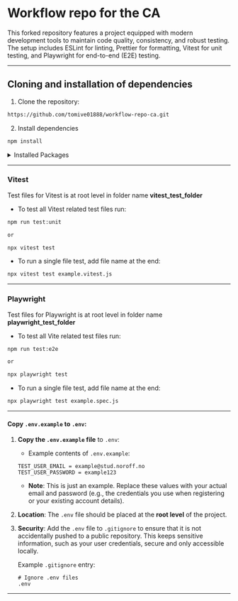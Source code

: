 # Workflow repo for the CA

This forked repository features a project equipped with modern development tools to maintain code quality, consistency, and robust testing. The setup includes ESLint for linting, Prettier for formatting, Vitest for unit testing, and Playwright for end-to-end (E2E) testing.

---

## Cloning and installation of dependencies

1. Clone the repository:

```bash
https://github.com/tomive01888/workflow-repo-ca.git
```

2. Install dependencies

```bash
npm install
```

<details>
  <summary>Installed Packages</summary>
  <div>

    Linting & Formatting
    - ESLint
    - Prettier
    - Globals

    Development Tools
    - TailwindCSS
    - Live Server
    - dotenv
    - Husky (for Git hooks)

    Testing
    - Playwright
    - Vitest
    - JSDOM

    TypeScript Support
    - Type definitions (`@types/node`)

  </div>
</details>

---

### Vitest

Test files for Vitest is at root level in folder name **vitest_test_folder**

- To test all Vitest related test files run:

```bash
npm run test:unit

or

npx vitest test
```

- To run a single file test, add file name at the end:

```bash
npx vitest test example.vitest.js
```

---

### Playwright

Test files for Playwright is at root level in folder name **playwright_test_folder**

- To test all Vite related test files run:

```bash
npm run test:e2e

or

npx playwright test
```

- To run a single file test, add file name at the end:

```bash
npx playwright test example.spec.js
```

---

#### Copy `.env.example` to `.env`:

1. **Copy the `.env.example` file** to `.env`:

   - Example contents of `.env.example`:

   ```env
   TEST_USER_EMAIL = example@stud.noroff.no
   TEST_USER_PASSWORD = example123
   ```

   - **Note**: This is just an example. Replace these values with your actual email and password (e.g., the credentials you use when registering or your existing account details).

2. **Location**: The `.env` file should be placed at the **root level** of the project.

3. **Security**: Add the `.env` file to `.gitignore` to ensure that it is not accidentally pushed to a public repository. This keeps sensitive information, such as your user credentials, secure and only accessible locally.

   Example `.gitignore` entry:

   ```gitignore
   # Ignore .env files
   .env
   ```

---
